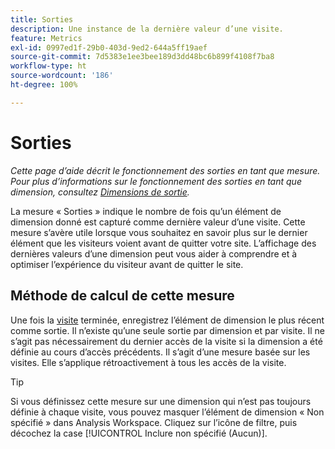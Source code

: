 ```yaml
---
title: Sorties
description: Une instance de la dernière valeur d’une visite.
feature: Metrics
exl-id: 0997ed1f-29b0-403d-9ed2-644a5ff19aef
source-git-commit: 7d5383e1ee3bee189d3dd48bc6b899f4108f7ba8
workflow-type: ht
source-wordcount: '186'
ht-degree: 100%

---
```


# Sorties

*Cette page d’aide décrit le fonctionnement des sorties en tant que mesure. Pour plus d’informations sur le fonctionnement des sorties en tant que dimension, consultez [Dimensions de sortie](../dimensions/exit-dimensions.md).*

La mesure « Sorties » indique le nombre de fois qu’un élément de dimension donné est capturé comme dernière valeur d’une visite. Cette mesure s’avère utile lorsque vous souhaitez en savoir plus sur le dernier élément que les visiteurs voient avant de quitter votre site. L’affichage des dernières valeurs d’une dimension peut vous aider à comprendre et à optimiser l’expérience du visiteur avant de quitter le site.

## Méthode de calcul de cette mesure

Une fois la [visite](visits.md) terminée, enregistrez l’élément de dimension le plus récent comme sortie. Il n’existe qu’une seule sortie par dimension et par visite. Il ne s’agit pas nécessairement du dernier accès de la visite si la dimension a été définie au cours d’accès précédents. Il s’agit d’une mesure basée sur les visites. Elle s’applique rétroactivement à tous les accès de la visite.

>[!TIP]
>
>Si vous définissez cette mesure sur une dimension qui n’est pas toujours définie à chaque visite, vous pouvez masquer l’élément de dimension « Non spécifié » dans Analysis Workspace. Cliquez sur l’icône de filtre, puis décochez la case [!UICONTROL Inclure non spécifié (Aucun)].
